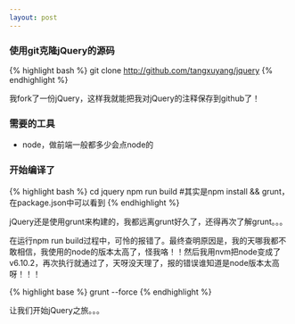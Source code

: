 ```yaml
---
layout: post
---
```


### 使用git克隆jQuery的源码
{% highlight bash %}
git clone http://github.com/tangxuyang/jquery
{% endhighlight %}

我fork了一份jQuery，这样我就能把我对jQuery的注释保存到github了！

### 需要的工具
- node，做前端一般都多少会点node的

### 开始编译了
{% highlight bash %}
cd jquery
npm run build #其实是npm install && grunt，在package.json中可以看到
{% endhighlight %}


jQuery还是使用grunt来构建的，我都远离grunt好久了，还得再次了解grunt。。。

在运行npm run build过程中，可怜的报错了。最终查明原因是，我的天哪我都不敢相信，我使用的node的版本太高了，怪我咯！！然后我用nvm把node变成了v6.10.2，再次执行就通过了，天呀没天理了，报的错误谁知道是node版本太高呀！！！  

{% highlight base %}
grunt --force
{% endhighlight %}

让我们开始jQuery之旅。。。


